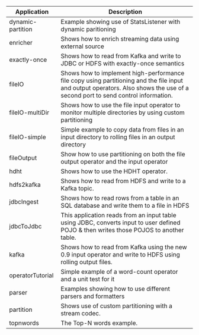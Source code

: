 | Application       | Description |
| ----------------- | ----------- |
| dynamic-partition | Example showing use of StatsListener with dynamic paritioning |
| enricher          | Shows how to enrich streaming data using external source |
| exactly-once      | Shows how to read from Kafka and write to JDBC or HDFS with exactly-once semantics |
| fileIO            | Shows how to implement high-performance file copy using partitioning and the file input and output operators. Also shows the use of a second port to send control information. |
| fileIO-multiDir   | Shows how to use the file input operator to monitor multiple directories by using custom partitioning |
| fileIO-simple     | Simple example to copy data from files in an input directory to rolling files in an output directory |
| fileOutput        | Show how to use partitioning on both the file output operator and the input operator |
| hdht              | Shows how to use the HDHT operator. |
| hdfs2kafka        | Shows how to read from HDFS and write to a Kafka topic. |
| jdbcIngest        | Shows how to read rows from a table in an SQL database and write them to a file in HDFS |
| jdbcToJdbc        | This application reads from an input table using JDBC, converts input to user defined POJO & then writes those POJOS to another table. |
| kafka             | Shows how to read from Kafka using the new 0.9 input operator and write to HDFS using rolling output files. |
| operatorTutorial  | Simple example of a word-count operator and a unit test for it |
| parser            | Examples showing how to use different parsers and formatters |
| partition         | Shows use of custom partitioning with a stream codec.
| topnwords         | The Top-N words example. |

